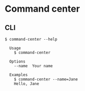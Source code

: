 # Command center

## CLI

```
$ command-center --help

  Usage
    $ command-center

  Options
    --name  Your name

  Examples
    $ command-center --name=Jane
    Hello, Jane
```
